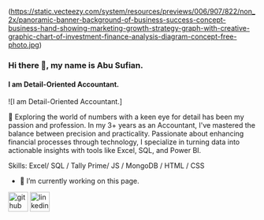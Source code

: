 (https://static.vecteezy.com/system/resources/previews/006/907/822/non_2x/panoramic-banner-background-of-business-success-concept-business-hand-showing-marketing-growth-strategy-graph-with-creative-graphic-chart-of-investment-finance-analysis-diagram-concept-free-photo.jpg)
### Hi there 👋, my name is Abu Sufian.
#### I am Detail-Oriented Accountant.
![I am Detail-Oriented Accountant.]

🌟 Exploring the world of numbers with a keen eye for detail has been my passion and profession. In my 3+ years as an Accountant, I've mastered the balance between precision and practicality. Passionate about enhancing financial processes through technology, I specialize in turning data into actionable insights with tools like Excel, SQL, and Power BI.

Skills: Excel/ SQL / Tally Prime/ JS / MongoDB / HTML / CSS

- 🔭 I’m currently working on this page. 


[<img src='https://cdn.jsdelivr.net/npm/simple-icons@3.0.1/icons/github.svg' alt='github' height='40'>](https://github.com/sufian015)  [<img src='https://cdn.jsdelivr.net/npm/simple-icons@3.0.1/icons/linkedin.svg' alt='linkedin' height='40'>](https://www.linkedin.com/in/abusufian015/)  



